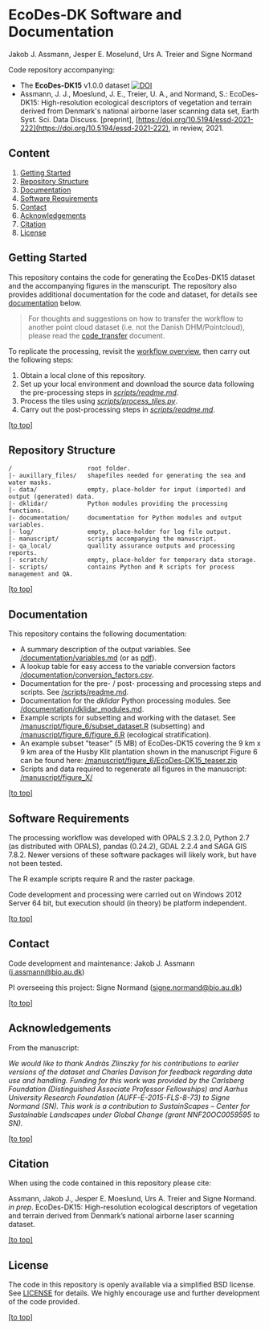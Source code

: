 # EcoDes-DK Software and Documentation
Jakob J. Assmann, Jesper E. Moselund, Urs A. Treier and Signe Normand

Code repository accompanying:

- The **EcoDes-DK15** v1.0.0 dataset [![DOI](https://zenodo.org/badge/DOI/10.5281/zenodo.4756557.svg)](https://doi.org/10.5281/zenodo.4756557)   
- Assmann, J. J., Moeslund, J. E., Treier, U. A., and Normand, S.: EcoDes-DK15: High-resolution ecological descriptors of vegetation and terrain derived from Denmark's national airborne laser scanning data set, Earth Syst. Sci. Data Discuss. [preprint], [https://doi.org/10.5194/essd-2021-222](https://doi.org/10.5194/essd-2021-222), in review, 2021. 

## Content

1. [Getting Started](#getting-started)
2. [Repository Structure](#repository-structure)
3. [Documentation](#documentation)
4. [Software Requirements](#software-requirements)
5. [Contact](#contact)
6. [Acknowledgements](#Acknowledgements)
7. [Citation](#citation)
8. [License](#license)

## Getting Started

This repository contains the code for generating the EcoDes-DK15 dataset and the accompanying figures in the manscuript. The repository also provides additional documentation for the code and dataset, for details see [documentation](#documentation) below. 

> For thoughts and suggestions on how to transfer the workflow to another point cloud dataset (i.e. not the Danish DHM/Pointcloud), please read the [code_transfer](documentation/code_transfer.md) document.

To replicate the processing, revisit the [workflow overview](/documentation/dk_lidar_processing_flow.pdf), then carry out the following steps:

1. Obtain a local clone of this repository. 
2. Set up your local environment and download the source data following the pre-processing steps in [*scripts/readme.md*](scripts/readme.md).
3. Process the tiles using [*scripts/process_tiles.py*](scripts/process_tiles.py).
4. Carry out the post-processing steps in [*scripts/readme.md*](scripts/readme.md).

[\[to top\]](#content)

## Repository Structure
```
/                     root folder.
|- auxillary_files/   shapefiles needed for generating the sea and water masks. 
|- data/              empty, place-holder for input (imported) and output (generated) data.
|- dklidar/           Python modules providing the processing functions.
|- documentation/     documentation for Python modules and output variables. 
|- log/               empty, place-holder for log file output.
|- manuscript/        scripts accompanying the manuscript.
|- qa_local/          quallity assurance outputs and processing reports.
|- scratch/           empty, place-holder for temporary data storage.
|- scripts/           contains Python and R scripts for process management and QA.
```
[\[to top\]](#content)

## Documentation

This repository contains the following documentation:

- A summary description of the output variables. See [/documentation/variables.md](/documentation/variables.md) (or as [pdf](/documentation/variables.pdf)).
- A lookup table for easy access to the variable conversion factors [/documentation/conversion_factors.csv](/documentation/conversion_factors.csv).
- Documentation for the pre- / post- processing and processing steps and scripts. See [/scripts/readme.md](/scripts/readme.md).
- Documentation for the *dklidar* Python processing modules. See [/documentation/dklidar_modules.md](/documentation/dklidar_modules.md).
- Example scripts for subsetting and working with the dataset. See [/manuscript/figure_6/subset_dataset.R](/manuscript/figure_6/subset_dataset.R) (subsetting) and [/manuscript/figure_6/figure_6.R](/manuscript/figure_6/figure_6.R) (ecological stratification).
- An example subset "teaser" (5 MB) of EcoDes-DK15 covering the 9 km x 9 km area of the Husby Klit plantation shown in the manuscript Figure 6 can be found here: [/manuscript/figure_6/EcoDes-DK15_teaser.zip](/manuscript/figure_6/EcoDes-DK15_teaser.zip)
- Scripts and data required to regenerate all figures in the manuscript:  [/manuscript/figure_X/](/manuscript/figure_6/figure_6.R) 

[\[to top\]](#content)

## Software Requirements

The processing workflow was developed with OPALS 2.3.2.0, Python 2.7 (as distributed with OPALS), pandas (0.24.2), GDAL 2.2.4 and SAGA GIS 7.8.2. Newer versions of these software packages will likely work, but have not been tested. 

The R example scripts require R and the raster package. 

Code development and processing were carried out on Windows 2012 Server 64 bit, but execution should (in theory) be platform independent. 

[\[to top\]](#content)

## Contact
Code development and maintenance: Jakob J. Assmann (j.assmann@bio.au.dk)

PI overseeing this project: Signe Normand (signe.normand@bio.au.dk)

[\[to top\]](#content)

## Acknowledgements

From the manuscript:

*We would like to thank Andràs Zlinszky for his contributions to earlier versions of the dataset and Charles Davison for feedback regarding data use and handling. Funding for this work was provided by the Carlsberg Foundation (Distinguished Associate Professor Fellowships) and Aarhus University Research Foundation (AUFF-E-2015-FLS-8-73) to Signe Normand (SN). This work is a contribution to SustainScapes – Center for Sustainable Landscapes under Global Change (grant NNF20OC0059595 to SN).*

[\[to top\]](#content)

## Citation

When using the code contained in this repository please cite:

Assmann, Jakob J., Jesper E. Moeslund, Urs A. Treier and Signe Normand. *in prep*. EcoDes-DK15: High-resolution ecological descriptors of vegetation and terrain derived from Denmark’s national airborne laser scanning dataset.

[\[to top\]](#content)

## License

The code in this repository is openly available via a simplified BSD license. See [LICENSE](/LICENSE.txt) for details. We highly encourage use and further development of the code provided.  

[\[to top\]](#content)

